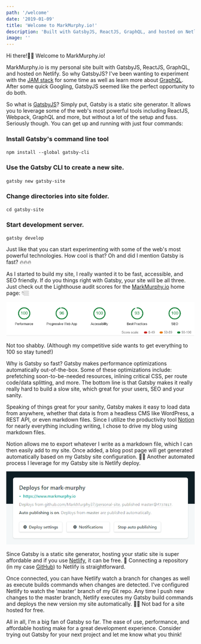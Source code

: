 ```yaml
---
path: '/welcome'
date: '2019-01-09'
title: 'Welcome to MarkMurphy.io!'
description: 'Built with GatsbyJS, ReactJS, GraphQL, and hosted on Netlify'
image: ''
---
```


Hi there!👋🏼 Welcome to MarkMurphy.io!

MarkMurphy.io is my personal site built with GatsbyJS, ReactJS, GraphQL, and hosted on Netlify. So why GatsbyJS? I've been wanting to experiment with the [JAM stack](https://jamstack.org/) for some time as well as learn more about [GraphQL](https://graphql.org/). After some quick Googling, GatsbyJS seemed like the perfect opportunity to do both.

So what is [GatsbyJS](https://www.gatsbyjs.org/)? Simply put, Gatsby is a static site generator. It allows you to leverage some of the web's most powerful tools including ReactJS, Webpack, GraphQL and more, but without a lot of the setup and fuss. Seriously though. You can get up and running with just four commands:

### **Install Gatsby's command line tool**

`npm install --global gatsby-cli`

### **Use the Gatsby CLI to create a new site.**

`gatsby new gatsby-site`

### **Change directories into site folder.**

`cd gatsby-site`

### **Start development server.**

`gatsby develop`

Just like that you can start experimenting with some of the web's most powerful technologies. How cool is that? Oh and did I mention Gatsby is fast? 🔥🔥🔥

As I started to build my site, I really wanted it to be fast, accessible, and SEO friendly. If do you things right with Gatsby, your site will be all three. Just check out the Lighthouse audit scores for the [MarkMurphy.io](http://markmurphy.io) home page: 👇🏼

![Lighthouse Scores](./lighthouse-scores.png)

Not too shabby. (Although my competitive side wants to get everything to 100 so stay tuned!) 

Why is Gatsby so fast? Gatsby makes performance optimizations automatically out-of-the-box. Some of these optimizations include: prefetching soon-to-be-needed resources, inlining critical CSS, per route code/data splitting, and more. The bottom line is that Gatsby makes it really really hard to build a slow site, which great for your users, SEO and your sanity.

Speaking of things great for your sanity, Gatsby makes it easy to load data from anywhere, whether that data is from a headless CMS like WordPress, a REST API, or even markdown files. Since I utilize the productivity tool [Notion](https://www.notion.so/) for nearly everything including writing, I chose to drive my blog using markdown files.

Notion allows me to export whatever I write as a markdown file, which I can then easily add to my site. Once added, a blog post page will get generated automatically based on my Gatsby site configuration. 👌🏼 Another automated process I leverage for my Gatsby site is Netlify deploy.

![Netlify Automated Deploy](./netlify-deploy.png)

Since Gatsby is a static site generator, hosting your static site is super affordable and if you use [Netlify](https://www.netlify.com/), it can be free. 🤑 Connecting a repository (in my case [GitHub](https://github.com/MarkMurphy37/personal-site)) to Netlify is straightforward. 

Once connected, you can have Netlify watch a branch for changes as well as execute builds commands when changes are detected. I've configured Netlify to watch the 'master' branch of my Git repo. Any time I push new changes to the master branch, Netlify executes my Gatsby build commands and deploys the new version my site automatically. 🙌🏼 Not bad for a site hosted for free.

All in all, I'm a big fan of Gatsby so far. The ease of use, performance, and affordable hosting make for a great development experience. Consider trying out Gatsby for your next project and let me know what you think!
